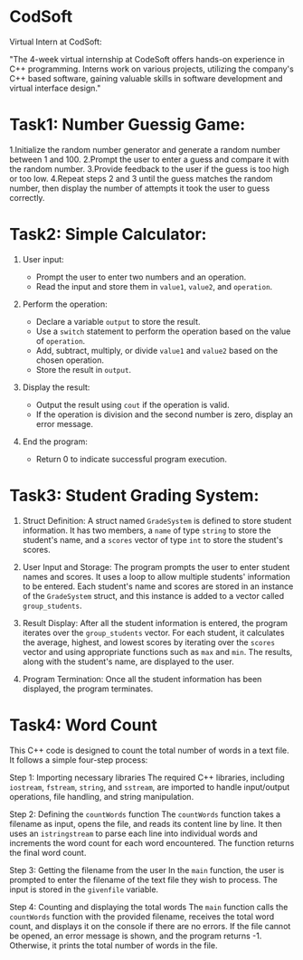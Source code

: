# CodSoft
Virtual Intern at CodSoft:

"The 4-week virtual internship at CodeSoft offers hands-on experience in C++ programming. Interns work on various projects, utilizing the company's C++ based software, gaining valuable skills in software development and virtual interface design."

# Task1: Number Guessig Game:
1.Initialize the random number generator and generate a random number between 1 and 100.
2.Prompt the user to enter a guess and compare it with the random number.
3.Provide feedback to the user if the guess is too high or too low.
4.Repeat steps 2 and 3 until the guess matches the random number, then display the number of attempts it took the user to guess correctly.

# Task2: Simple Calculator:
1. User input:
   - Prompt the user to enter two numbers and an operation.
   - Read the input and store them in `value1`, `value2`, and `operation`.

2. Perform the operation:
   - Declare a variable `output` to store the result.
   - Use a `switch` statement to perform the operation based on the value of `operation`.
   - Add, subtract, multiply, or divide `value1` and `value2` based on the chosen operation.
   - Store the result in `output`.

3. Display the result:
   - Output the result using `cout` if the operation is valid.
   - If the operation is division and the second number is zero, display an error message.

4. End the program:
   - Return 0 to indicate successful program execution.
  
# Task3: Student Grading System:
1. Struct Definition: A struct named `GradeSystem` is defined to store student information. It has two members, a `name` of type `string` to store the student's name, and a `scores` vector of type `int` to store the student's scores.

2. User Input and Storage: The program prompts the user to enter student names and scores. It uses a loop to allow multiple students' information to be entered. Each student's name and scores are stored in an instance of the `GradeSystem` struct, and this instance is added to a vector called `group_students`.

3. Result Display: After all the student information is entered, the program iterates over the `group_students` vector. For each student, it calculates the average, highest, and lowest scores by iterating over the `scores` vector and using appropriate functions such as `max` and `min`. The results, along with the student's name, are displayed to the user.

4. Program Termination: Once all the student information has been displayed, the program terminates.


# Task4: Word Count
This C++ code is designed to count the total number of words in a text file. It follows a simple four-step process:

Step 1: Importing necessary libraries
The required C++ libraries, including `iostream`, `fstream`, `string`, and `sstream`, are imported to handle input/output operations, file handling, and string manipulation.

Step 2: Defining the `countWords` function
The `countWords` function takes a filename as input, opens the file, and reads its content line by line. It then uses an `istringstream` to parse each line into individual words and increments the word count for each word encountered. The function returns the final word count.

Step 3: Getting the filename from the user
In the `main` function, the user is prompted to enter the filename of the text file they wish to process. The input is stored in the `givenfile` variable.

Step 4: Counting and displaying the total words
The `main` function calls the `countWords` function with the provided filename, receives the total word count, and displays it on the console if there are no errors. If the file cannot be opened, an error message is shown, and the program returns -1. Otherwise, it prints the total number of words in the file.
